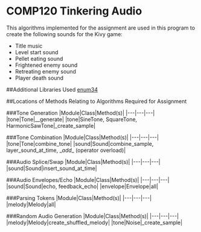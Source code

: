 # COMP120 Tinkering Audio

This algorithms implemented for the assignment are used in this program to create the following sounds for the Kivy game:
* Title music
* Level start sound
* Pellet eating sound
* Frightened enemy sound
* Retreating enemy sound
* Player death sound


##Additional Libraries Used
[enum34](https://pypi.python.org/pypi/enum34)

##Locations of Methods Relating to Algorithms Required for Assignment

###Tone Generation
|Module|Class|Method(s)|
|---|---|---|
|tone|Tone|__generate|
|tone|SineTone, SquareTone, HarmonicSawTone|_create_sample|

###Tone Combination
|Module|Class|Method(s)|
|---|---|---|
|tone|Tone|combine_tone|
|sound|Sound|combine_sample, layer_sound_at_time, \__add__ (operator overload)|

###Audio Splice/Swap
|Module|Class|Method(s)|
|---|---|---|
|sound|Sound|insert_sound_at_time|

###Audio Envelopes/Echo
|Module|Class|Method(s)|
|---|---|---|
|sound|Sound|echo, feedback_echo|
|envelope|Envelope|all|

###Parsing Tokens
|Module|Class|Method(s)|
|---|---|---|
|melody|Melody|all|

###Random Audio Generation
|Module|Class|Method(s)|
|---|---|---|
|melody|Melody|create_shuffled_melody|
|tone|Noise|_create_sample|
